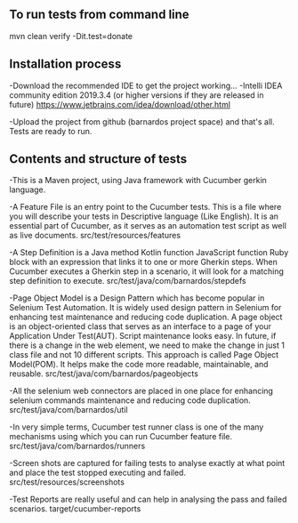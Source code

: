 ## To run tests from command line

mvn clean verify -Dit.test=donate

## Installation process

-Download the recommended IDE to get the project working...
-Intelli IDEA community edition 2019.3.4 (or higher versions if they are released in future)
https://www.jetbrains.com/idea/download/other.html

-Upload the project from github (barnardos project space) and that's all. Tests are ready to run.

## Contents and structure of tests

-This is a Maven project, using Java framework with Cucumber gerkin language.

-A Feature File is an entry point to the Cucumber tests. This is a file where you will describe your
tests in Descriptive language (Like English). It is an essential part of Cucumber, as it serves as an
automation test script as well as live documents.
                        src/test/resources/features

-A Step Definition is a Java method Kotlin function JavaScript function Ruby block with an
expression that links it to one or more Gherkin steps. When Cucumber executes a Gherkin step in a scenario,
it will look for a matching step definition to execute.
                        src/test/java/com/barnardos/stepdefs

-Page Object Model is a Design Pattern which has become popular in Selenium Test Automation.
It is widely used design pattern in Selenium for enhancing test maintenance and reducing code duplication.
A page object is an object-oriented class that serves as an interface to a page of your Application Under Test(AUT).
Script maintenance looks easy. In future, if there is a change in the web element, we need to make the
change in just 1 class file and not 10 different scripts. This approach is called Page Object Model(POM).
It helps make the code more readable, maintainable, and reusable.
                        src/test/java/com/barnardos/pageobjects

-All the selenium web connectors are placed in one place for enhancing selenium commands maintenance and
reducing code duplication.
                        src/test/java/com/barnardos/util

-In very simple terms, Cucumber test runner class is one of the many mechanisms using which you can
run Cucumber feature file.
                        src/test/java/com/barnardos/runners

-Screen shots are captured for failing tests to analyse exactly at what point and place the test
stopped executing and failed.
                        src/test/resources/screenshots

-Test Reports are really useful and can help in analysing the pass and failed scenarios.
                        target/cucumber-reports



